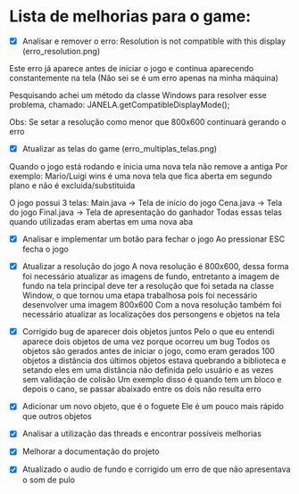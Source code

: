 # Lista de melhorias para o game:

- [x] Analisar e remover o erro: Resolution is not compatible with this display (erro_resolution.png)

Este erro já aparece antes de iniciar o jogo e continua aparecendo constantemente na tela (Não sei se é um erro apenas na minha máquina)

Pesquisando achei um método da classe Windows para resolver esse problema, chamado:
JANELA.getCompatibleDisplayMode();

Obs: Se setar a resolução como menor que 800x600 continuará gerando o erro

- [x] Atualizar as telas do game (erro_multiplas_telas.png)

Quando o jogo está rodando e inicia uma nova tela não remove a antiga
Por exemplo: Mario/Luigi wins é uma nova tela que fica aberta em segundo plano e não é excluida/substituida

O jogo possui 3 telas:
Main.java  -> Tela de início do jogo
Cena.java  -> Tela do jogo
Final.java -> Tela de apresentação do ganhador
Todas essas telas quando utilizadas eram abertas em uma nova aba

- [x] Analisar e implementar um botão para fechar o jogo
Ao pressionar ESC fecha o jogo

- [x] Atualizar a resolução do jogo
A nova resolução é 800x600, dessa forma foi necessário atualizar as imagens de fundo, entretanto a imagem de fundo na tela principal deve ter a resolução que foi setada na classe Window, o que tornou uma etapa trabalhosa pois foi necessário desenvolver uma imagem 800x600
Com a nova resolução também foi necessário atualizar as localizações dos persongens e objetos na tela

- [x] Corrigido bug de aparecer dois objetos juntos
Pelo o que eu entendi aparece dois objetos de uma vez porque ocorreu um bug
Todos os objetos são gerados antes de iniciar o jogo, como eram gerados 100 objetos a distância dos últimos objetos estava quebrando a biblioteca e setando eles em uma distância não definida pelo usuário e as vezes sem validação de colisão
Um exemplo disso é quando tem um bloco e depois o cano, se passar abaixado entre os dois não resulta erro

- [x] Adicionar um novo objeto, que é o foguete
Ele é um pouco mais rápido que outros objetos

- [x] Analisar a utilização das threads e encontrar possíveis melhorias

- [x] Melhorar a documentação do projeto

- [x] Atualizado o audio de fundo e corrigido um erro de que não apresentava o som de pulo
